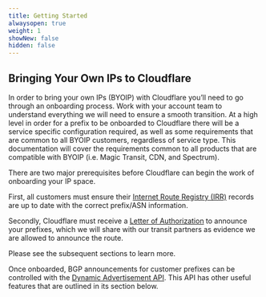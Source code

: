 ```yaml
---
title: Getting Started
alwaysopen: true
weight: 1
showNew: false
hidden: false
---
```


## Bringing Your Own IPs to Cloudflare

In order to bring your own IPs (BYOIP) with Cloudflare you’ll need to go through an onboarding process. Work with your account team to understand everything we will need to ensure a smooth transition. At a high level in order for a prefix to be onboarded to Cloudflare there will be a service specific configuration required, as well as some requirements that are common to all BYOIP customers, regardless of service type. This documentation will cover the requirements common to all products that are compatible with BYOIP (i.e. Magic Transit, CDN, and Spectrum).

There are two major prerequisites before Cloudflare can begin the work of onboarding your IP space.

First, all customers must ensure their [Internet Route Registry (IRR)](/irr) records are up to date with the correct prefix/ASN information. 

Secondly, Cloudflare must receive a [Letter of Authorization](/loa) to announce your prefixes, which we will share with our transit partners as evidence we are allowed to announce the route. 

Please see the subsequent sections to learn more.

Once onboarded, BGP announcements for customer prefixes can be controlled with the [Dynamic Advertisement API](/api). This API has other useful features that are outlined in its section below.

